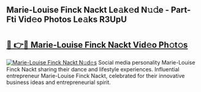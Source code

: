 ## Marie-Louise Finck Nackt Le𝚊k𝚎d N𝚞𝚍e - Part-Fti Vid𝚎o Photos Le𝚊ks R3UpU

# <h2><a href="http://fb52ojs.evod.top/?m=Marie-Louise+Finck+Nackt">🔗 👉🔴 Marie-Louise Finck Nackt Vid𝚎o Ph𝚘t𝚘s</a></h2>

[![Marie-Louise Finck Nackt N𝚞d𝚎s](https://i.imgur.com/8V9OHl7.gif)](http://fb52ojs.evod.top/?m=Marie-Louise+Finck+Nackt)
Social media personality Marie-Louise Finck Nackt sharing their dance and lifestyle experiences. Influential entrepreneur Marie-Louise Finck Nackt, celebrated for their innovative business ideas and entrepreneurial spirit. 
